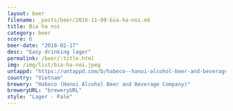 ```yaml
---
layout: beer
filename: _posts/beer/2016-11-09-bia-ha-noi.md
title: Bia ha noi
category: beer
score: 6
beer-date: "2018-02-17"
desc: "Easy drinking lager"
permalink: /beer/:title.html
img: /img/list/bia-ha-noi.jpeg
untappd: "https://untappd.com/b/habeco--hanoi-alcohol-beer-and-beverage-company--bia-ha-noi/17374"
country: "Vietnam"
brewery: "Habeco (Hanoi Alcohol Beer and Beverage Company)"
breweryURL: "breweryURL"
style: "Lager - Pale"
---
```

